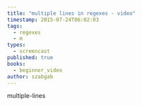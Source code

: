 ```yaml
---
title: "multiple lines in regexes - video"
timestamp: 2015-07-24T06:02:03
tags:
  - regexes
  - m
types:
  - screencast
published: true
books:
  - beginner_video
author: szabgab
---
```



multiple-lines


<slidecast file="beginner-perl/multiple-lines" youtube="D4A62OTI5TM" />
